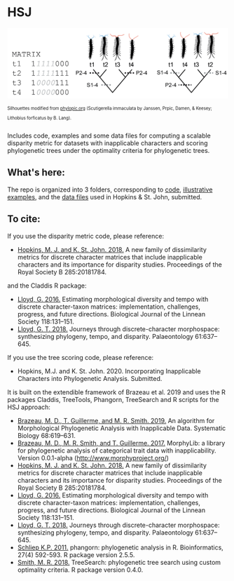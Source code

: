 # HSJ #

![Image](examples/comp_4taxaCROPPED.jpg)

<sup><sup>Silhouettes modified from [phylopic.org](phylopic.org) (Scutigerella immaculata by  Janssen, Prpic, Damen, & Keesey; Lithobius forficatus by B. Lang).</sup></sup>

Includes code, examples and some data files for computing a scalable disparity metric for datasets with inapplicable characters and scoring phylogenetic trees under the optimality criteria for phylogenetic trees.

## What's here: ##

The repo is organized into 3 folders, corresponding to [code](code), [illustrative examples](examples), and the [data files](data) used in Hopkins & St. John, submitted.

## To cite: ##

If you use the disparity metric code, please reference:

+ [Hopkins, M. J. and K. St. John. 2018.](https://doi.org/10.1098/rspb.2018.1784) A new family of dissimilarity metrics for discrete character matrices that include inapplicable characters and its importance for disparity studies. Proceedings of the Royal Society B 285:20181784.

and the Claddis R package:

+ [Lloyd, G. 2016.](https://doi.org/10.1111/bij.12746) Estimating morphological diversity and tempo with discrete character-taxon matrices: implementation, challenges, progress, and future directions. Biological Journal of the Linnean Society 118:131–151.
+ [Lloyd, G. T. 2018.](https://doi.org/10.1111/pala.12380) Journeys through discrete-character morphospace: synthesizing phylogeny, tempo, and disparity. Palaeontology 61:637–645.

If you use the tree scoring code, please reference:

+ Hopkins, M.J. and K. St. John.  2020. Incorporating Inapplicable Characters into Phylogenetic Analysis. Submitted.

It is built on the extendible framework of Brazeau et al. 2019 and uses the R packages Claddis, TreeTools, Phangorn, TreeSearch and R scripts for the HSJ approach:

+ [Brazeau, M. D., T. Guillerme, and M. R. Smith. 2019.](https://doi.org/10.1093/sysbio/syy083) An algorithm for Morphological Phylogenetic Analysis with Inapplicable Data. Systematic Biology 68:619–631.
+ [Brazeau, M. D., M. R. Smith, and T. Guillerme. 2017.](https://zenodo.org/record/815372#.XvEpXS3MyL4) MorphyLib: a library for phylogenetic analysis of categorical trait data with inapplicability. Version 0.0.1-alpha (http://www.morphyproject.org/)
+ [Hopkins, M. J. and K. St. John. 2018.](https://doi.org/10.1098/rspb.2018.1784) A new family of dissimilarity metrics for discrete character matrices that include inapplicable characters and its importance for disparity studies. Proceedings of the Royal Society B 285:20181784.
+ [Lloyd, G. 2016.](https://doi.org/10.1111/bij.12746) Estimating morphological diversity and tempo with discrete character-taxon matrices: implementation, challenges, progress, and future directions. Biological Journal of the Linnean Society 118:131–151.
+ [Lloyd, G. T. 2018.](https://doi.org/10.1111/pala.12380) Journeys through discrete-character morphospace: synthesizing phylogeny, tempo, and disparity. Palaeontology 61:637–645.
+ [Schliep K.P. 2011.](https://doi.org/10.1093/bioinformatics/btq706) phangorn: phylogenetic analysis in R. Bioinformatics, 27(4) 592-593. R package version 2.5.5.
+ [Smith, M. R. 2018.](https://rdrr.io/cran/TreeSearch/) TreeSearch: phylogenetic tree search using custom optimality criteria. R package version 0.4.0.
